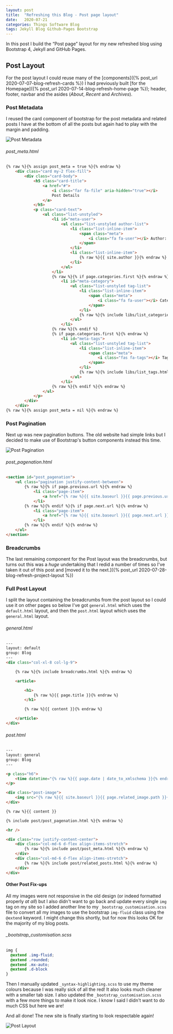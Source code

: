 ```yaml
---
layout: post
title:  "Refreshing this Blog - Post page layout"
date:   2020-07-21
categories: Things Software Blog
tags: Jekyll Blog Github-Pages Bootstrap
---
```


In this post I build the “Post page” layout for my new refreshed blog using Bootstrap 4, Jekyll and GitHub Pages.

<!--more-->

## Post Layout

For the post layout I could reuse many of the [components]({% post_url 2020-07-07-blog-refresh-cards %}) I had previously built [for the Homepage]({% post_url 2020-07-14-blog-refresh-home-page %}); header, footer, navbar and the asides (_About_, _Recent_ and _Archives_).

### Post Metadata

I reused the card component of bootstrap for the post metadata and related posts I have at the bottom of all the posts but again had to play with the margin and padding.

![Post Metadata](/images/blog/post_layout_meta.png)

###### post_meta.html

```html
{% raw %}{% assign post_meta = true %}{% endraw %}
	<div class="card my-2 flex-fill">
		<div class="card-body">
			<h5 class="card-title">
				<a href="#">
					<i class="far fa-file" aria-hidden="true"></i>
					Post Details
				</a>
			</h5>
			<p class="card-text">
				<ul class="list-unstyled">
					<li id="meta-user">
						<ul class="list-unstyled author-list">
							<li class="list-inline-item">
								<span class="meta">
									<i class="fa fa-user"></i> Author:
								</span>
							</li>
							<li class="list-inline-item">
								{% raw %}{{ site.author }}{% endraw %}
							</li>
						</ul>
					</li>
					{% raw %}{% if page.categories.first %}{% endraw %}
						<li id="meta-category">
							<ul class="list-unstyled tag-list">
								<li class="list-inline-item">
									<span class="meta">
										<i class="fa fa-user"></i> Categories:
									</span>
								</li>
								{% raw %}{% include libs/list_categories.html %}{% endraw %}
							</ul>
						</li>
					{% raw %}{% endif %}
					{% if page.categories.first %}{% endraw %}
						<li id="meta-tags">
							<ul class="list-unstyled tag-list">
								<li class="list-inline-item">
									<span class="meta">
										<i class="fas fa-tags"></i> Tags:
									</span>
								</li>
								{% raw %}{% include libs/list_tags.html %}{% endraw %}
							</ul>
						</li>
					{% raw %}{% endif %}{% endraw %}
				</ul>
			</p>
		</div>
	</div>
{% raw %}{% assign post_meta = nil %}{% endraw %}
```

### Post Pagination

Next up was new pagination buttons. The old website had simple links but I decided to make use of Bootstrap's button components instead this time.

![Post Pagination](/images/blog/post_pagination.png)

###### post_pagenation.html
```html
<section id="post_pagenation">
	<ul class="pagination justify-content-between">
		{% raw %}{% if page.previous.url %}{% endraw %}
			<li class="page-item">
				<a href="{% raw %}{{ site.baseurl }}{{ page.previous.url }}{% endraw %}" rel="previous" title="{% raw %}{{ page.previous.title }}{% endraw %}">&laquo;&nbsp;{% raw %}{{ page.previous.title | truncatewords: 15 }}{% endraw %}</a>
			</li>
		{% raw %}{% endif %}{% if page.next.url %}{% endraw %}
			<li class="page-item">
				<a href="{% raw %}{{ site.baseurl }}{{ page.next.url }}{% endraw %}" rel="next" title="{% raw %}{{ page.next.title }}{% endraw %}">{% raw %}{{ page.next.title | truncatewords: 15 }}{% endraw %}&nbsp;&raquo;</a>
			</li>
		{% raw %}{% endif %}{% endraw %}
	</ul>
</section>
```

### Breadcrumbs

The last remaining component for the Post layout was the breadcrumbs, but turns out this was a _huge_ undertaking that I redid a number of times so I've taken it out of this post and [moved it to the next.]({% post_url 2020-07-28-blog-refresh-project-layout %})

### Full Post Layout

I split the layout containing the breadcrumbs from the post layout so I could use it on other pages so below I've got `general.html` which uses the `default.html` layout, and then the `post.html` layout which uses the `general.html` layout.

###### general.html
```html
---
layout: default
group: Blog
---
<div class="col-xl-8 col-lg-9">

	{% raw %}{% include breadcrumbs.html %}{% endraw %}

	<article>

		<h1>
			{% raw %}{{ page.title }}{% endraw %}
		</h1>

		{% raw %}{{ content }}{% endraw %}

	</article>
</div>
```

###### post.html
```html
---
layout: general
group: Blog
---

<p class="h6">
	<time datetime="{% raw %}{{ page.date | date_to_xmlschema }}{% endraw %}">{% raw %}{{ page.date | date: site.date_format }}{% endraw %}</time>
</p>

<div class="post-image">
	<img src="{% raw %}{{ site.baseurl }}{{ page.related_image.path }}{% endraw %}" alt="{% raw %}{{ page.related_image.alt }}{% endraw %}" />
</div>

{% raw %}{{ content }}

{% include post/post_pagenation.html %}{% endraw %}

<hr />

<div class="row justify-content-center">
	<div class="col-md-6 d-flex align-items-stretch">
		{% raw %}{% include post/post_meta.html %}{% endraw %}
	</div>
	<div class="col-md-6 d-flex align-items-stretch">
		{% raw %}{% include post/related_posts.html %}{% endraw %}
	</div>
</div>
```

#### Other Post Fix-ups

All my images were not responsive in the old design (or indeed formatted properly _at all_) but I also didn't want to go back and update every single `img` tag on my site so I added another line to my `_bootstrap_customisation.scss` file to convert all my images to use the bootstrap `img-fluid` class using the `@extend` keyword. I might change this shortly, but for now this looks OK for the majority of my blog posts.

###### _bootstrap_customisation.scss

```scss
img {
  @extend .img-fluid;
  @extend .rounded; 
  @extend .mx-auto; 
  @extend .d-block
}
```

Then I manually updated `_syntax-highlighting.scss` to use my theme colours because I was really sick of all the red! It also looks much cleaner with a smaller tab size. I also updated the `_bootstrap_customisation.scss` with a few more things to make it look nice. I know I said I didn't want to do much CSS but here we are!

And all done! The new site is finally starting to look respectable again!

![Post Layout](/images/blog/post_layout.png)